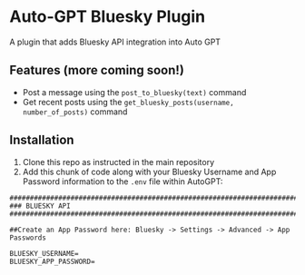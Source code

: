 # Auto-GPT Bluesky Plugin

A plugin that adds Bluesky API integration into Auto GPT

## Features (more coming soon!)

- Post a message using the `post_to_bluesky(text)` command
- Get recent posts using the `get_bluesky_posts(username, number_of_posts)` command

## Installation

1. Clone this repo as instructed in the main repository
2. Add this chunk of code along with your Bluesky Username and App Password information to the `.env` file within AutoGPT:

```
################################################################################
### BLUESKY API
################################################################################

##Create an App Password here: Bluesky -> Settings -> Advanced -> App Passwords

BLUESKY_USERNAME=
BLUESKY_APP_PASSWORD=
```
